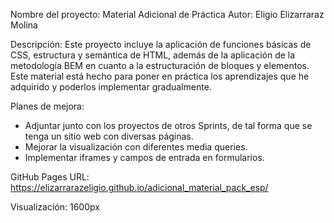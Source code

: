 Nombre del proyecto: Material Adicional de Práctica
Autor: Eligio Elizarraraz Molina

Descripción: Este proyecto incluye la aplicación de funciones básicas de CSS, estructura y semántica de HTML, además de la aplicación de la metodología BEM en cuanto a la estructuración de bloques y elementos. Este material está hecho para poner en práctica los aprendizajes que he adquirido y poderlos implementar gradualmente.

Planes de mejora:

- Adjuntar junto con los proyectos de otros Sprints, de tal forma que se tenga un sitio web con diversas páginas.
- Mejorar la visualización con diferentes media queries.
- Implementar iframes y campos de entrada en formularios.

GitHub Pages URL: https://elizarrarazeligio.github.io/adicional_material_pack_esp/

Visualización: 1600px
